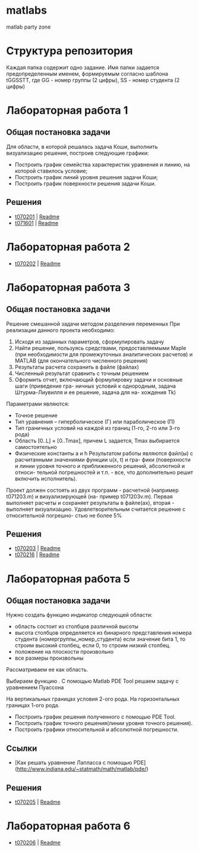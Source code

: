 matlabs
=======

matlab party zone


Структура репозитория
======= 

Каждая папка содержит одно задание. Имя папки задается предопределенным именем, формируемым согласно шаблона tGGSSTT, где GG - номер группы (2 цифры), SS - номер студента (2 цифры)

# Лабораторная работа 1

## Общая постановка задачи
Для области, в которой решалась задача Коши, выполнить визуализацию решения, построив следующие графики:

* Построить график семейства характеристик уравнения и линию, на которой ставилось условие;
* Построить график линий уровня решения задачи Коши;
* Построить график поверхности решения задачи Коши.

## Решения
  * [t070201](t070201/) | [Readme](t070201/Readme.md)
  * [t071601](t070201/) | [Readme](t071601/Readme.md)
  
# Лабораторная работа 2
  * [t070202](t070202/) | [Readme](t070202/Readme.md)
  
# Лабораторная работа 3

## Общая постановка задачи

Решение смешанной задачи методом разделения переменных
При реализации данного проекта необходимо:

1. Исходя из заданных параметров, сформулировать задачу
2. Найти решение, пользуясь средствами, предоставляемыми Maple (при необходимости для
промежуточных аналитических расчетов) и MATLAB (для окончательного численного
решения)
3. Результаты расчета сохранить в файле (файлах)
4. Численный результат сравнить с точным решением
5. Оформить отчет, включающий формулировку задачи и основные шаги (приведение гра-
ничных условий к однородным, задача Штурма-Лиувилля и ее решение, задача для на-
хождения Tk)


Параметрами являются:
* Точное решение
* Тип уравнения – гиперболическое (Г) или параболическое (П)
* Тип граничных условий на каждой из границ (1-го, 2-го или 3-го рода)
* Область [0..L] × [0..Tmax], причем L задается, Tmax выбирается самостоятельно
* Физические константы a и h
Результатом работы являются файл(ы) с расчитанными значениями функции u(x, t) и гра-
фики (поверхности и линии уровня точного и приближенного решений, абсолютной и относи-
тельной погрешностей и т.п. - все, что дополнительно решит включить исполнитель). 

Проект должен состоять из двух программ - расчетной (например t071203.m) и визуализирующей (на-
пример t071203v.m). Первая выполняет расчеты и сохраняет результаты в файле(ах), вторая -
выполняет визуализацию. Удовлетворительным считается решение с относительной погрешно-
стью не более 5%

## Решения

* [t070203](t070203/) | [Readme](t070203/Readme.md)
* [t070216](t070216/) | [Readme](t070216/Readme.md)
  
# Лабораторная работа 5
## Общая постановка задачи

Нужно создать функцию индикатор следующей области:

* область состоит из столбцов различной высоты
* высота столбцов определяется из бинарного представления номера студента (номергруппы_номер_студента)
  если значение бита 1, то строим высокий столбец, если 0, то строим низкий столбец.
* положение на плоскости произвольно
* все размеры произвольны


Рассматриваем ее как область. 

Выбираем функцию <math>u(x, t)</math>. С помощью Matlab PDE Tool решаем задачу с уравнением Пуассона <math>\Delta u = f</math>

На вертикальных границах условия 2-ого рода.
На горизонтальных границах 1-ого рода. 

* Построить график решения полученного с помощью PDE Tool.
* Построить график точного решения(линии уровня точного решения).
* Построить графики относительной и абсолютной погрешности. 

## Ссылки
* [Как решать уравнение Лапласса с помощью PDE] (http://www.indiana.edu/~statmath/math/matlab/pde/)

## Решения
  * [t070205](t070205/) | [Readme](t070205/Readme.md)
  
# Лабораторная работа 6
  * [t070206](t070206/) | [Readme](t070206/Readme.md)
